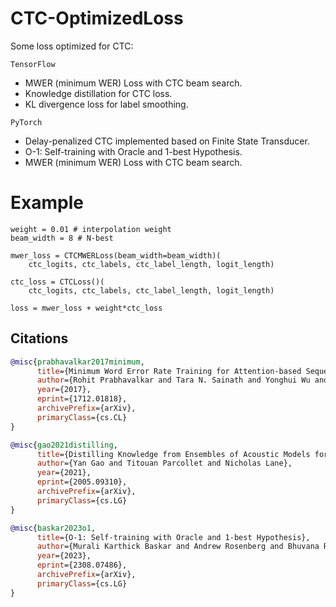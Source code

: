 # CTC-OptimizedLoss

Some loss optimized for CTC:

`TensorFlow`
-  MWER (minimum WER) Loss with CTC beam search.
-  Knowledge distillation for CTC loss.
-  KL divergence loss for label smoothing.

`PyTorch`
-  Delay-penalized CTC implemented based on Finite State Transducer.
-  O-1: Self-training with Oracle and 1-best Hypothesis.
-  MWER (minimum WER) Loss with CTC beam search.

# Example
```python3
weight = 0.01 # interpolation weight
beam_width = 8 # N-best

mwer_loss = CTCMWERLoss(beam_width=beam_width)(
    ctc_logits, ctc_labels, ctc_label_length, logit_length)

ctc_loss = CTCLoss()(
    ctc_logits, ctc_labels, ctc_label_length, logit_length)

loss = mwer_loss + weight*ctc_loss

```

## Citations

``` bibtex
@misc{prabhavalkar2017minimum,
      title={Minimum Word Error Rate Training for Attention-based Sequence-to-Sequence Models}, 
      author={Rohit Prabhavalkar and Tara N. Sainath and Yonghui Wu and Patrick Nguyen and Zhifeng Chen and Chung-Cheng Chiu and Anjuli Kannan},
      year={2017},
      eprint={1712.01818},
      archivePrefix={arXiv},
      primaryClass={cs.CL}
}

@misc{gao2021distilling,
      title={Distilling Knowledge from Ensembles of Acoustic Models for Joint CTC-Attention End-to-End Speech Recognition}, 
      author={Yan Gao and Titouan Parcollet and Nicholas Lane},
      year={2021},
      eprint={2005.09310},
      archivePrefix={arXiv},
      primaryClass={cs.LG}
}

@misc{baskar2023o1,
      title={O-1: Self-training with Oracle and 1-best Hypothesis}, 
      author={Murali Karthick Baskar and Andrew Rosenberg and Bhuvana Ramabhadran and Kartik Audhkhasi},
      year={2023},
      eprint={2308.07486},
      archivePrefix={arXiv},
      primaryClass={cs.LG}
}
```
